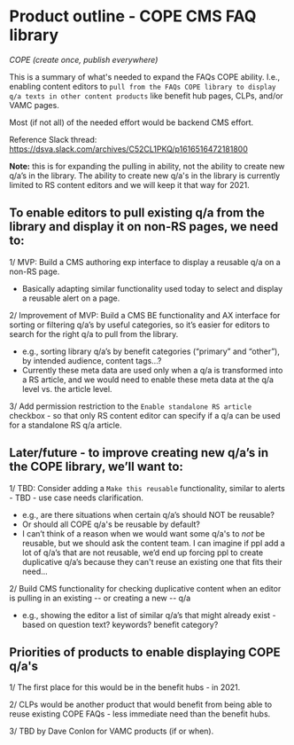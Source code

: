 # Product outline - COPE CMS FAQ library

_COPE (create once, publish everywhere)_

This is a summary of what's needed to expand the FAQs COPE ability. I.e., enabling content editors to `pull from the FAQs COPE library to display q/a texts in other content products` like benefit hub pages, CLPs, and/or VAMC pages.

Most (if not all) of the needed effort would be backend CMS effort.

Reference Slack thread: https://dsva.slack.com/archives/C52CL1PKQ/p1616516472181800

__Note:__ this is for expanding the pulling in ability, not the ability to create new q/a’s in the library. The ability to create new q/a's in the library is currently limited to RS content editors and we will keep it that way for 2021.

## To enable editors to pull existing q/a from the library and display it on non-RS pages, we need to:

1/ MVP: Build a CMS authoring exp interface to display a reusable q/a on a non-RS page.

- Basically adapting similar functionality used today to select and display a reusable alert on a page.

2/ Improvement of MVP: Build a CMS BE functionality and AX interface for sorting or filtering q/a’s by useful categories, so it’s easier for editors to search for the right q/a to pull from the library.

- e.g., sorting library q/a’s by benefit categories (“primary” and “other”), by intended audience, content tags…? 
- Currently these meta data are used only when a q/a is transformed into a RS article, and we would need to enable these meta data at the q/a level vs. the article level.

3/ Add permission restriction to the `Enable standalone RS article` checkbox - so that only RS content editor can specify if a q/a can be used for a standalone RS q/a article.


## Later/future  - to improve creating new q/a’s in the COPE library, we’ll want to: 

1/ TBD: Consider adding a `Make this reusable` functionality, similar to alerts - TBD - use case needs clarification.

- e.g., are there situations when certain q/a’s should NOT be reusable?
- Or should all COPE q/a's be reusable by default?
- I can’t think of a reason when we would want some q/a's to _not_ be reusable, but we should ask the content team. I can imagine if ppl add a lot of q/a’s that are not reusable, we’d end up forcing ppl to create duplicative q/a’s because they can't reuse an existing one that fits their need... 

2/ Build CMS functionality for checking duplicative content when an editor is pulling in an existing -- or creating a new -- q/a

- e.g., showing the editor a list of similar q/a’s that might already exist - based on question text? keywords? benefit category?

## Priorities of products to enable displaying COPE q/a's

1/ The first place for this would be in the benefit hubs - in 2021.

2/ CLPs would be another product that would benefit from being able to reuse existing COPE FAQs - less immediate need than the benefit hubs.

3/ TBD by Dave Conlon for VAMC products (if or when).
